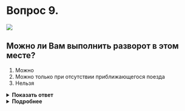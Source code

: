 # Вопрос 9.

![](https://s.drom.ru/i24227/pdd/tickets/2016/1542608248.jpg)

## Можно ли Вам выполнить разворот в этом месте?

1. Можно
2. Можно только при отсутствии приближающегося поезда
3. Нельзя

<details>
<summary><b>Показать ответ</b></summary>
Правильный ответ: 1
</details>
<details>
<summary><b>Подробнее</b></summary>
Разворот запрещён на железнодорожном переезде, границами которого являются шлагбаумы, а при их отсутствии - знаки 1.3.1 «Однопутная железная дорога» или 1.3.2 «Многопутная железная дорога». В нашем случае железнодорожный переезд без шлагбаума. Вы можете совершить разворот по указанной траектории, так как совершаете его на безопасном удалении от железнодорожных путей.
(Пункт 8.11 ПДД)
</details>